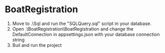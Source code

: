 # BoatRegistration

1. Move to .\Sql and run the "SQLQuery.sql" script in your database.
2. Open .\BoatRegistration\BoatRegistration and change the DefaultConnection in appsettings.json with your database connection string
3. Buil and run the project
